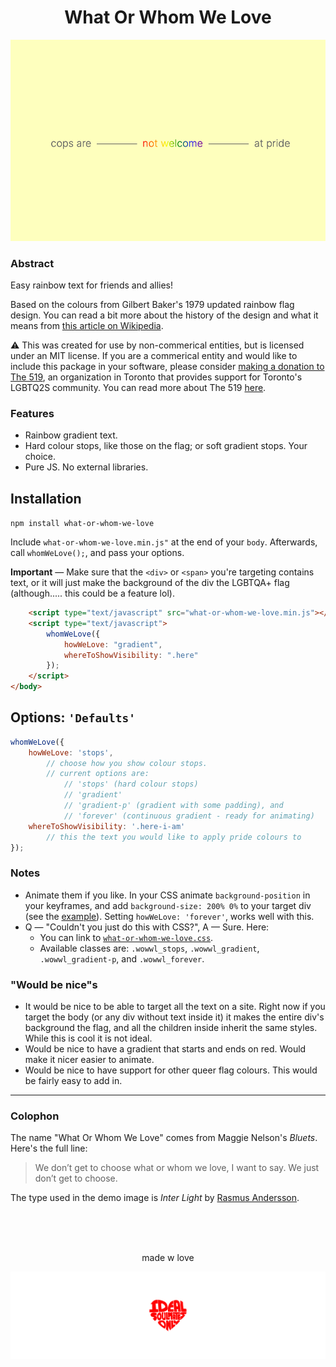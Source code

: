 <h1 align="center">What Or Whom We Love</h1>

![example](example.png "example")

### Abstract
Easy rainbow text for friends and allies!

Based on the colours from Gilbert Baker's 1979 updated rainbow flag design. You can read a bit more about the history of the design and what it means from [this article on Wikipedia](https://en.wikipedia.org/wiki/Rainbow_flag_%28LGBT_movement%29).

⚠️ This was created for use by non-commerical entities, but is licensed under an MIT license. If you are a commerical entity and would like to include this package in your software, please consider [making a donation to The 519](http://www.the519.org/support-the-519), an organization in Toronto that provides support for Toronto's LGBTQ2S community. You can read more about The 519 [here](http://www.the519.org/about).

### Features
- Rainbow gradient text.
- Hard colour stops, like those on the flag; or soft gradient stops. Your choice.
- Pure JS. No external libraries.

Installation
----

`npm install what-or-whom-we-love`

Include `what-or-whom-we-love.min.js"` at the end of your `body`. Afterwards, call `whomWeLove();`, and pass your options.

**Important** — Make sure that the `<div>` or `<span>` you're targeting contains text, or it will just make the background of the div the LGBTQA+ flag (although..... this could be a feature lol).

```html
	<script type="text/javascript" src="what-or-whom-we-love.min.js"></script>
	<script type="text/javascript">
		whomWeLove({
			howWeLove: "gradient",
			whereToShowVisibility: ".here"
		});
	</script>
</body>
```

Options: `'Defaults'`
---

```js
whomWeLove({
	howWeLove: 'stops',
		// choose how you show colour stops.
		// current options are:
			// 'stops' (hard colour stops)
			// 'gradient'
			// 'gradient-p' (gradient with some padding), and
			// 'forever' (continuous gradient - ready for animating)
	whereToShowVisibility: '.here-i-am'
		// this the text you would like to apply pride colours to
});
```

### Notes
- Animate them if you like. In your CSS animate `background-position` in your keyframes, and add `background-size: 200% 0%` to your target div (see the [example](example.html)). Setting `howWeLove: 'forever'`, works well with this.
- Q — "Couldn't you just do this with CSS?", A — Sure. Here:
	- You can link to [`what-or-whom-we-love.css`](dist/what-or-whom-we-love.css).
	- Available classes are: `.wowwl_stops`, `.wowwl_gradient`, `.wowwl_gradient-p`, and `.wowwl_forever`.


### "Would be nice"s
- It would be nice to be able to target all the text on a site. Right now if you target the body (or any div without text inside it) it makes the entire div's background the flag, and all the children inside inherit the same styles. While this is cool it is not ideal.
- Would be nice to have a gradient that starts and ends on red. Would make it nicer easier to animate.
- Would be nice to have support for other queer flag colours. This would be fairly easy to add in.

---

### Colophon
The name "What Or Whom We Love" comes from Maggie Nelson's *Bluets*. Here's the full line:
> We don’t get to choose what or whom we love, I want to say. We just don’t get to choose.

The type used in the demo image is *Inter Light* by [Rasmus Andersson](https://rsms.me/inter/).

<br/><br/><br/>

<p align="center">made w love</p>
<a href="https://isoradio.to" target="_blank" align="center"><img src="iso.png" alt="4us"/></a>
